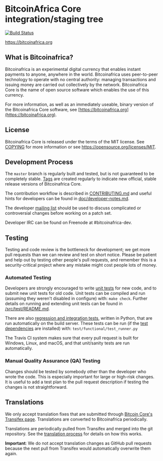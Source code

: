 BitcoinAfrica Core integration/staging tree
=====================================

[![Build Status](https://travis-ci.org/bitcoinafrica-project/bitcoinafrica.svg?branch=master)](https://travis-ci.org/bitcoinafrica-project/bitcoinafrica)

https://bitcoinafrica.org

What is Bitcoinafrica?
----------------

Bitcoinafrica is an experimental digital currency that enables instant payments to
anyone, anywhere in the world. Bitcoinafrica uses peer-to-peer technology to operate
with no central authority: managing transactions and issuing money are carried
out collectively by the network. Bitcoinafrica Core is the name of open source
software which enables the use of this currency.

For more information, as well as an immediately useable, binary version of
the Bitcoinafrica Core software, see [https://bitcoinafrica.org](https://bitcoinafrica.org).

License
-------

Bitcoinafrica Core is released under the terms of the MIT license. See [COPYING](COPYING) for more
information or see https://opensource.org/licenses/MIT.

Development Process
-------------------

The `master` branch is regularly built and tested, but is not guaranteed to be
completely stable. [Tags](https://github.com/bitcoinafrica-project/bitcoinafrica/tags) are created
regularly to indicate new official, stable release versions of Bitcoinafrica Core.

The contribution workflow is described in [CONTRIBUTING.md](CONTRIBUTING.md)
and useful hints for developers can be found in [doc/developer-notes.md](doc/developer-notes.md).

The developer [mailing list](https://groups.google.com/forum/#!forum/bitcoinafrica-dev)
should be used to discuss complicated or controversial changes before working
on a patch set.

Developer IRC can be found on Freenode at #bitcoinafrica-dev.

Testing
-------

Testing and code review is the bottleneck for development; we get more pull
requests than we can review and test on short notice. Please be patient and help out by testing
other people's pull requests, and remember this is a security-critical project where any mistake might cost people
lots of money.

### Automated Testing

Developers are strongly encouraged to write [unit tests](src/test/README.md) for new code, and to
submit new unit tests for old code. Unit tests can be compiled and run
(assuming they weren't disabled in configure) with: `make check`. Further details on running
and extending unit tests can be found in [/src/test/README.md](/src/test/README.md).

There are also [regression and integration tests](/test), written
in Python, that are run automatically on the build server.
These tests can be run (if the [test dependencies](/test) are installed) with: `test/functional/test_runner.py`

The Travis CI system makes sure that every pull request is built for Windows, Linux, and macOS, and that unit/sanity tests are run automatically.

### Manual Quality Assurance (QA) Testing

Changes should be tested by somebody other than the developer who wrote the
code. This is especially important for large or high-risk changes. It is useful
to add a test plan to the pull request description if testing the changes is
not straightforward.

Translations
------------

We only accept translation fixes that are submitted through [Bitcoin Core's Transifex page](https://www.transifex.com/projects/p/bitcoin/).
Translations are converted to Bitcoinafrica periodically.

Translations are periodically pulled from Transifex and merged into the git repository. See the
[translation process](doc/translation_process.md) for details on how this works.

**Important**: We do not accept translation changes as GitHub pull requests because the next
pull from Transifex would automatically overwrite them again.
